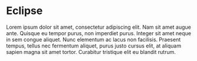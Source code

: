 # Eclipse
Lorem ipsum dolor sit amet, consectetur adipiscing elit. Nam sit amet augue ante. Quisque eu tempor purus, non imperdiet purus. Integer sit amet neque in sem congue aliquet. Nunc elementum ac lacus non facilisis. Praesent tempus, tellus nec fermentum aliquet, purus justo cursus elit, at aliquam sapien magna sit amet tortor. Curabitur tristique elit eu blandit rutrum.
